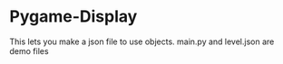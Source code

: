 # Pygame-Display
This lets you make a json file to use objects. main.py and level.json are demo files
